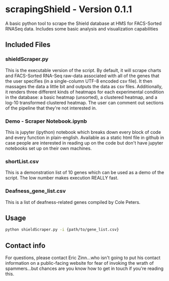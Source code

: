 # scrapingShield - Version 0.1.1
A basic python tool to scrape the Shield database at HMS for FACS-Sorted RNASeq data.  Includes some basic analysis and visualization capabilities

## Included Files
### shieldScraper.py
This is the executable version of the script.  By default, it will scrape charts and FACS-Sorted RNA-Seq raw-data associated with all of the genes that the user specifies (in a single-column UTF-8 encoded csv file).  It then massages the data a little bit and outputs the data as csv files.  Additionally, it renders three different kinds of heatmaps for each experimental condition in the database: a basic heatmap (unsorted), a clustered heatmap, and a log-10 transformed clustered heatmap.  The user can comment out sections of the pipeline that they're not interested in.

### Demo - Scraper Notebook.ipynb
This is jupyter (ipython) notebook which breaks down every block of code and every function in plain-english.  Available as a static html file in github in case people are interested in reading up on the code but don't have jupyter notebooks set up on their own machines.

### shortList.csv
This is a demonstration list of 10 genes which can be used as a demo of the script.  The low number makes execution REALLY fast.

### Deafness_gene_list.csv
This is a list of deafness-related genes compiled by Cole Peters.

## Usage
```bash
python shieldScraper.py -i {path/to/gene_list.csv}
```

## Contact info
For questions, please contact Eric Zinn...who isn't going to put his contact information on a public-facing website for fear of invoking the wrath of spammers...but chances are you know how to get in touch if you're reading this.
